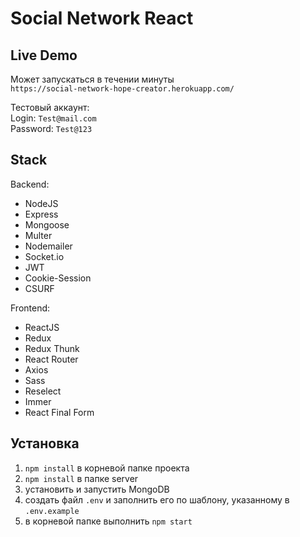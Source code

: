 # Social Network React

## Live Demo
Может запускаться в течении минуты\
`https://social-network-hope-creator.herokuapp.com/`

Тестовый аккаунт: \
Login: `Test@mail.com`\
Password: `Test@123`

## Stack

Backend:
* NodeJS
* Express
* Mongoose
* Multer
* Nodemailer
* Socket.io
* JWT
* Cookie-Session
* CSURF

Frontend:
* ReactJS
* Redux
* Redux Thunk
* React Router
* Axios
* Sass
* Reselect
* Immer
* React Final Form

## Установка

1. `npm install` в корневой папке проекта
2. `npm install` в папке server
4. установить и запустить MongoDB
5. создать файл `.env` и заполнить его по шаблону, указанному в `.env.example`
6. в корневой папке выполнить `npm start`

